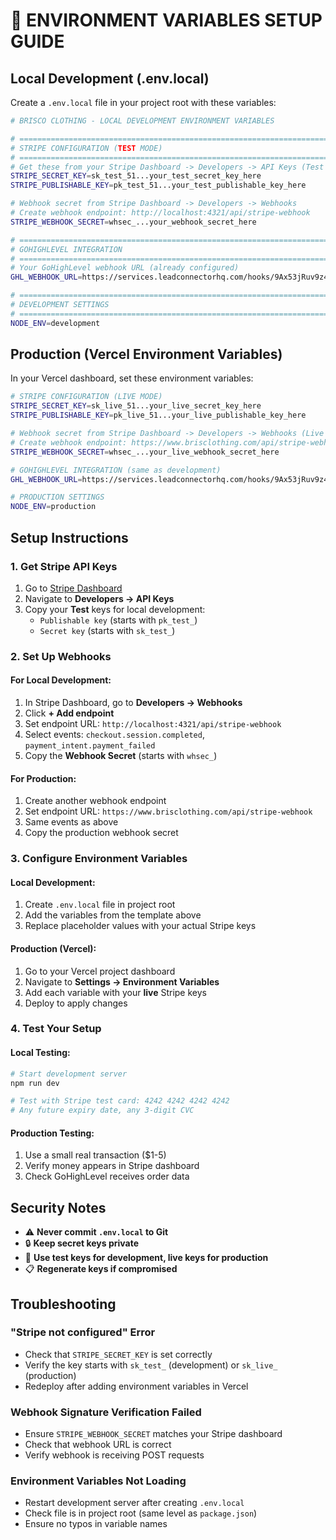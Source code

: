 # 🔐 ENVIRONMENT VARIABLES SETUP GUIDE

## Local Development (.env.local)

Create a `.env.local` file in your project root with these variables:

```bash
# BRISCO CLOTHING - LOCAL DEVELOPMENT ENVIRONMENT VARIABLES

# =============================================================================
# STRIPE CONFIGURATION (TEST MODE)
# =============================================================================
# Get these from your Stripe Dashboard -> Developers -> API Keys (Test Mode)
STRIPE_SECRET_KEY=sk_test_51...your_test_secret_key_here
STRIPE_PUBLISHABLE_KEY=pk_test_51...your_test_publishable_key_here

# Webhook secret from Stripe Dashboard -> Developers -> Webhooks
# Create webhook endpoint: http://localhost:4321/api/stripe-webhook
STRIPE_WEBHOOK_SECRET=whsec_...your_webhook_secret_here

# =============================================================================
# GOHIGHLEVEL INTEGRATION
# =============================================================================
# Your GoHighLevel webhook URL (already configured)
GHL_WEBHOOK_URL=https://services.leadconnectorhq.com/hooks/9Ax53jRuv9z4JsRTJ60V/webhook-trigger/901f9ecd-0af6-4b78-8353-8678f0510286

# =============================================================================
# DEVELOPMENT SETTINGS
# =============================================================================
NODE_ENV=development
```

## Production (Vercel Environment Variables)

In your Vercel dashboard, set these environment variables:

```bash
# STRIPE CONFIGURATION (LIVE MODE)
STRIPE_SECRET_KEY=sk_live_51...your_live_secret_key_here
STRIPE_PUBLISHABLE_KEY=pk_live_51...your_live_publishable_key_here

# Webhook secret from Stripe Dashboard -> Developers -> Webhooks (Live Mode)
# Create webhook endpoint: https://www.brisclothing.com/api/stripe-webhook
STRIPE_WEBHOOK_SECRET=whsec_...your_live_webhook_secret_here

# GOHIGHLEVEL INTEGRATION (same as development)
GHL_WEBHOOK_URL=https://services.leadconnectorhq.com/hooks/9Ax53jRuv9z4JsRTJ60V/webhook-trigger/901f9ecd-0af6-4b78-8353-8678f0510286

# PRODUCTION SETTINGS
NODE_ENV=production
```

## Setup Instructions

### 1. Get Stripe API Keys

1. Go to [Stripe Dashboard](https://dashboard.stripe.com)
2. Navigate to **Developers → API Keys**
3. Copy your **Test** keys for local development:
   - `Publishable key` (starts with `pk_test_`)
   - `Secret key` (starts with `sk_test_`)

### 2. Set Up Webhooks

#### For Local Development:
1. In Stripe Dashboard, go to **Developers → Webhooks**
2. Click **+ Add endpoint**
3. Set endpoint URL: `http://localhost:4321/api/stripe-webhook`
4. Select events: `checkout.session.completed`, `payment_intent.payment_failed`
5. Copy the **Webhook Secret** (starts with `whsec_`)

#### For Production:
1. Create another webhook endpoint
2. Set endpoint URL: `https://www.brisclothing.com/api/stripe-webhook`
3. Same events as above
4. Copy the production webhook secret

### 3. Configure Environment Variables

#### Local Development:
1. Create `.env.local` file in project root
2. Add the variables from the template above
3. Replace placeholder values with your actual Stripe keys

#### Production (Vercel):
1. Go to your Vercel project dashboard
2. Navigate to **Settings → Environment Variables**
3. Add each variable with your **live** Stripe keys
4. Deploy to apply changes

### 4. Test Your Setup

#### Local Testing:
```bash
# Start development server
npm run dev

# Test with Stripe test card: 4242 4242 4242 4242
# Any future expiry date, any 3-digit CVC
```

#### Production Testing:
1. Use a small real transaction ($1-5)
2. Verify money appears in Stripe dashboard
3. Check GoHighLevel receives order data

## Security Notes

- ⚠️ **Never commit `.env.local` to Git**
- 🔒 **Keep secret keys private**
- 🔄 **Use test keys for development, live keys for production**
- 📋 **Regenerate keys if compromised**

## Troubleshooting

### "Stripe not configured" Error
- Check that `STRIPE_SECRET_KEY` is set correctly
- Verify the key starts with `sk_test_` (development) or `sk_live_` (production)
- Redeploy after adding environment variables in Vercel

### Webhook Signature Verification Failed
- Ensure `STRIPE_WEBHOOK_SECRET` matches your Stripe dashboard
- Check that webhook URL is correct
- Verify webhook is receiving POST requests

### Environment Variables Not Loading
- Restart development server after creating `.env.local`
- Check file is in project root (same level as `package.json`)
- Ensure no typos in variable names
